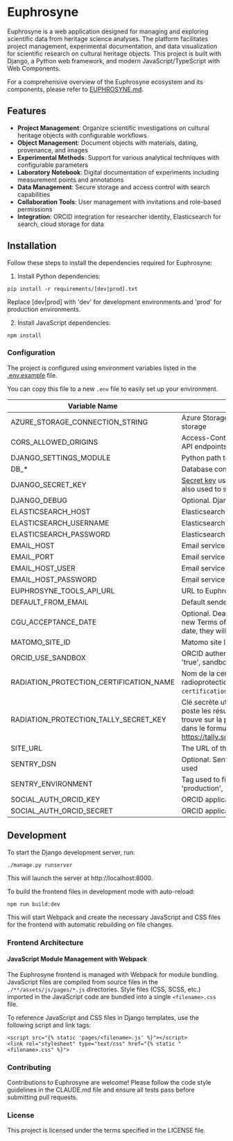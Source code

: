# Euphrosyne

Euphrosyne is a web application designed for managing and exploring scientific data from heritage science analyses. The platform facilitates project management, experimental documentation, and data visualization for scientific research on cultural heritage objects. This project is built with Django, a Python web framework, and modern JavaScript/TypeScript with Web Components.

For a comprehensive overview of the Euphrosyne ecosystem and its components, please refer to [EUPHROSYNE.md](EUPHROSYNE.md).

## Features

- **Project Management**: Organize scientific investigations on cultural heritage objects with configurable workflows
- **Object Management**: Document objects with materials, dating, provenance, and images
- **Experimental Methods**: Support for various analytical techniques with configurable parameters
- **Laboratory Notebook**: Digital documentation of experiments including measurement points and annotations
- **Data Management**: Secure storage and access control with search capabilities
- **Collaboration Tools**: User management with invitations and role-based permissions
- **Integration**: ORCID integration for researcher identity, Elasticsearch for search, cloud storage for data

## Installation

Follow these steps to install the dependencies required for Euphrosyne:

1. Install Python dependencies:

```
pip install -r requirements/[dev|prod].txt
```

Replace [dev|prod] with 'dev' for development environments and 'prod' for production environments.

2. Install JavaScript dependencies:

```
npm install
```

### Configuration

The project is configured using environment variables listed in the [.env.example](.env.example) file.

You can copy this file to a new `.env` file to easily set up your environment.

| Variable Name                           | Description                                                                                                                                                                                                                   |
| --------------------------------------- | ----------------------------------------------------------------------------------------------------------------------------------------------------------------------------------------------------------------------------- |
| AZURE_STORAGE_CONNECTION_STRING         | Azure Storage account connection string for static file storage                                                                                                                                                               |
| CORS_ALLOWED_ORIGINS                    | Access-Control-Allow-Origin header value for REST API endpoints                                                                                                                                                               |
| DJANGO_SETTINGS_MODULE                  | Python path to the Django settings module                                                                                                                                                                                     |
| DB\_\*                                  | Database configuration variables                                                                                                                                                                                              |
| DJANGO_SECRET_KEY                       | [Secret key](https://docs.djangoproject.com/en/4.1/ref/settings/#std-setting-SECRET_KEY) used by Django for cryptographic signing; also used to sign JWT tokens                                                               |
| DJANGO_DEBUG                            | Optional. Django debug mode                                                                                                                                                                                                   |
| ELASTICSEARCH_HOST                      | Elasticsearch instance host (data catalog)                                                                                                                                                                                    |
| ELASTICSEARCH_USERNAME                  | Elasticsearch credentials                                                                                                                                                                                                     |
| ELASTICSEARCH_PASSWORD                  | Elasticsearch credentials                                                                                                                                                                                                     |
| EMAIL_HOST                              | Email service configuration                                                                                                                                                                                                   |
| EMAIL_PORT                              | Email service configuration                                                                                                                                                                                                   |
| EMAIL_HOST_USER                         | Email service configuration                                                                                                                                                                                                   |
| EMAIL_HOST_PASSWORD                     | Email service configuration                                                                                                                                                                                                   |
| EUPHROSYNE_TOOLS_API_URL                | URL to Euphrosyne Tools API                                                                                                                                                                                                   |
| DEFAULT_FROM_EMAIL                      | Default sender email address                                                                                                                                                                                                  |
| CGU_ACCEPTANCE_DATE                     | Optional. Deadline from which users must accept the new Terms of Use. If a user has not accepted by this date, they will be redirected to the acceptance page                                                                 |
| MATOMO_SITE_ID                          | Matomo site ID for analytics                                                                                                                                                                                                  |
| ORCID_USE_SANDBOX                       | ORCID authentication environment selection. If set to 'true', sandbox environment is used. Defaults to false                                                                                                                  |
| RADIATION_PROTECTION_CERTIFICATION_NAME | Nom de la certification New AGLAE de radioprotection dans la base de données (modèle `certification.certifications.models.Certification`)                                                                                     |
| RADIATION_PROTECTION_TALLY_SECRET_KEY   | Clé secrète utilisé pour sécuriser le webhook où Tally poste les résultats du quiz de radioprotection. Elle se trouve sur la page de configuration des integrations dans le formulaire Tally (via https://tally.so/dashboard) |
| SITE_URL                                | The URL of this Euphrosyne instance                                                                                                                                                                                           |
| SENTRY_DSN                              | Optional. Sentry DSN. If omitted, Sentry will not be used                                                                                                                                                                     |
| SENTRY_ENVIRONMENT                      | Tag used to filter Sentry events. Possible choices: 'production', 'staging' or 'dev'                                                                                                                                          |
| SOCIAL_AUTH_ORCID_KEY                   | ORCID application credentials for user authentication                                                                                                                                                                         |
| SOCIAL_AUTH_ORCID_SECRET                | ORCID application credentials for user authentication                                                                                                                                                                         |

## Development

To start the Django development server, run:

```
./manage.py runserver
```

This will launch the server at http://localhost:8000.

To build the frontend files in development mode with auto-reload:

```
npm run build:dev
```

This will start Webpack and create the necessary JavaScript and CSS files for the frontend with automatic rebuilding on file changes.

### Frontend Architecture

#### JavaScript Module Management with Webpack

The Euphrosyne frontend is managed with Webpack for module bundling. JavaScript files are compiled from source files in the `./**/assets/js/pages/*.js` directories. Style files (CSS, SCSS, etc.) imported in the JavaScript code are bundled into a single `<filename>.css` file.

To reference JavaScript and CSS files in Django templates, use the following script and link tags:

```
<script src="{% static 'pages/<filename>.js' %}"></script>
<link rel="stylesheet" type="text/css" href="{% static "<filename>.css" %}">
```

### Contributing

Contributions to Euphrosyne are welcome! Please follow the code style guidelines in the CLAUDE.md file and ensure all tests pass before submitting pull requests.

### License

This project is licensed under the terms specified in the LICENSE file.
